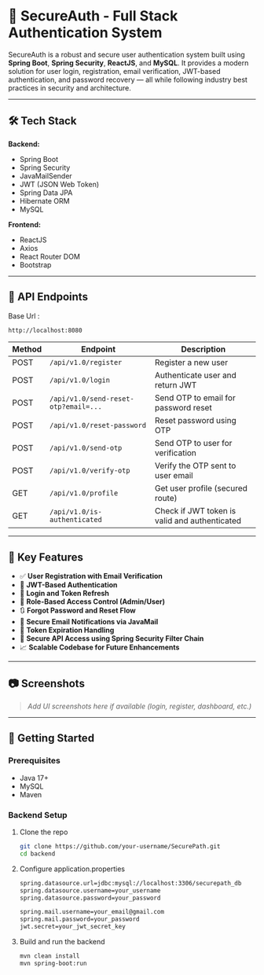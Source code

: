 # 🚀 SecureAuth - Full Stack Authentication System

SecureAuth is a robust and secure user authentication system built using **Spring Boot**, **Spring Security**, **ReactJS**, and **MySQL**. It provides a modern solution for user login, registration, email verification, JWT-based authentication, and password recovery — all while following industry best practices in security and architecture.

---

## 🛠️ Tech Stack

**Backend:**
- Spring Boot
- Spring Security
- JavaMailSender
- JWT (JSON Web Token)
- Spring Data JPA
- Hibernate ORM
- MySQL

**Frontend:**
- ReactJS
- Axios
- React Router DOM
- Bootstrap

---
## 🧪 API Endpoints
Base Url :

```bash
http://localhost:8080
```

| Method | Endpoint                                  | Description                                 |
|--------|-------------------------------------------|---------------------------------------------|
| POST   | `/api/v1.0/register`                      | Register a new user                         |
| POST   | `/api/v1.0/login`                         | Authenticate user and return JWT            |
| POST   | `/api/v1.0/send-reset-otp?email=...`      | Send OTP to email for password reset        |
| POST   | `/api/v1.0/reset-password`                | Reset password using OTP                    |
| POST   | `/api/v1.0/send-otp`                      | Send OTP to user for verification           |
| POST   | `/api/v1.0/verify-otp`                    | Verify the OTP sent to user email           |
| GET    | `/api/v1.0/profile`                       | Get user profile (secured route)            |
| GET    | `/api/v1.0/is-authenticated`              | Check if JWT token is valid and authenticated|

---

## 🔐 Key Features

- ✅ **User Registration with Email Verification**
- 🔐 **JWT-Based Authentication**
- 🔁 **Login and Token Refresh**
- 🧠 **Role-Based Access Control (Admin/User)**
- 🔃 **Forgot Password and Reset Flow**
- 📧 **Secure Email Notifications via JavaMail**
- 📜 **Token Expiration Handling**
- 🧪 **Secure API Access using Spring Security Filter Chain**
- 📈 **Scalable Codebase for Future Enhancements**

---

## 📷 Screenshots

> _Add UI screenshots here if available (login, register, dashboard, etc.)_

---

## 🧰 Getting Started

### Prerequisites

- Java 17+
- MySQL
- Maven

### Backend Setup

1. Clone the repo
   ```bash
   git clone https://github.com/your-username/SecurePath.git
   cd backend

2. Configure application.properties
   ```bash
   spring.datasource.url=jdbc:mysql://localhost:3306/securepath_db
   spring.datasource.username=your_username
   spring.datasource.password=your_password

   spring.mail.username=your_email@gmail.com
   spring.mail.password=your_password
   jwt.secret=your_jwt_secret_key

3. Build and run the backend
   ```bash
   mvn clean install
   mvn spring-boot:run

